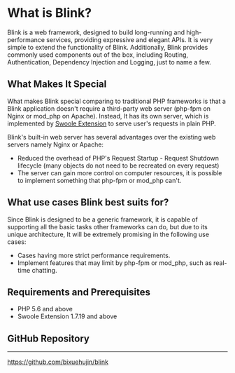 # What is Blink?


Blink is a web framework, designed to build long-running and high-performance services, providing
expressive and elegant APIs. It is very simple to extend the
functionality of Blink. Additionally, Blink provides commonly used components out of the box, including Routing, Authentication, Dependency Injection and Logging, just to name a few.


## What Makes It Special


 What makes Blink special comparing to traditional PHP frameworks is that a Blink application
doesn't require a third-party web server (php-fpm on Nginx or mod_php on Apache). Instead,
It has its own server, which is implemented by [Swoole Extension](https://github.com/swoole/swoole-src) to serve
user's requests in plain PHP.

Blink's built-in web server has several advantages over the existing web servers namely Nginx or Apache:

* Reduced the overhead of PHP's Request Startup - Request Shutdown lifecycle (many objects do not need to be recreated on
  every request)
* The server can gain more control on computer resources, it is possible to implement something that php-fpm or mod_php can't.


## What use cases Blink best suits for?


Since Blink is designed to be a generic framework, it is capable of supporting all the basic tasks other frameworks can do, but due to its unique architecture, It will be extremely promising in the following use cases:

* Cases having more strict performance requirements.
* Implement features that may limit by php-fpm or mod_php, such as real-time chatting.


## Requirements and Prerequisites


* PHP 5.6 and above
* Swoole Extension 1.7.19 and above


## GitHub Repository
--------------------

https://github.com/bixuehujin/blink


